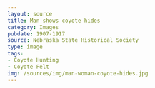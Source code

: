 ```yaml
---
layout: source
title: Man shows coyote hides
category: Images
pubdate: 1907-1917
source: Nebraska State Historical Society
type: image
tags: 
- Coyote Hunting 
- Coyote Pelt
img: /sources/img/man-woman-coyote-hides.jpg 
---
```

